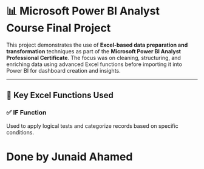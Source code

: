 # 📊 Microsoft Power BI Analyst Course Final Project

This project demonstrates the use of **Excel-based data preparation and transformation** techniques as part of the **Microsoft Power BI Analyst Professional Certificate**. The focus was on cleaning, structuring, and enriching data using advanced Excel functions before importing it into Power BI for dashboard creation and insights.

---

## 🧠 Key Excel Functions Used

### ✅ IF Function
Used to apply logical tests and categorize records based on specific conditions.

# Done by  Junaid Ahamed
